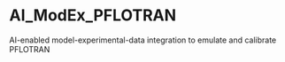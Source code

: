 # AI_ModEx_PFLOTRAN
AI-enabled model-experimental-data integration to emulate and calibrate PFLOTRAN
